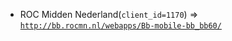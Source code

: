  - ROC Midden Nederland(`client_id=1170`) => [`http://bb.rocmn.nl/webapps/Bb-mobile-bb_bb60/`](http://bb.rocmn.nl/webapps/Bb-mobile-bb_bb60/)
